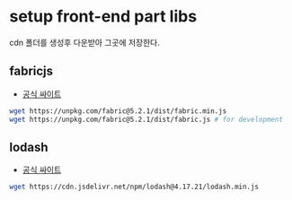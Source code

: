 
# setup front-end part libs

cdn 폴더를 생성후 다운받아 그곳에 저장한다.

## fabricjs
* [공식 싸이트](http://fabricjs.com)
```sh
wget https://unpkg.com/fabric@5.2.1/dist/fabric.min.js
wget https://unpkg.com/fabric@5.2.1/dist/fabric.js # for development
```

## lodash
* [공식 싸이트](https://lodash.com)
```sh
wget https://cdn.jsdelivr.net/npm/lodash@4.17.21/lodash.min.js
```